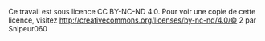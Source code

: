 Ce travail est sous licence CC BY-NC-ND 4.0. Pour voir une copie de cette licence, visitez http://creativecommons.org/licenses/by-nc-nd/4.0/© 2 par Snipeur060

